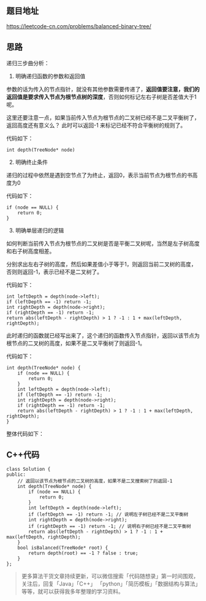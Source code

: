 ## 题目地址 
https://leetcode-cn.com/problems/balanced-binary-tree/

## 思路 

递归三步曲分析：

1. 明确递归函数的参数和返回值 

参数的话为传入的节点指针，就没有其他参数需要传递了，**返回值要注意，我们的返回值是要求传入节点为根节点树的深度**，否则如何标记左右子树是否差值大于1呢。

这里还要注意一点，如果当前传入节点为根节点的二叉树已经不是二叉平衡树了，返回高度还有意义么？ 此时可以返回-1 来标记已经不符合平衡树的规则了。

代码如下：

```
int depth(TreeNode* node)
```

2. 明确终止条件 

递归的过程中依然是遇到空节点了为终止，返回0，表示当前节点为根节点的书高度为0 

代码如下：

```
if (node == NULL) {
    return 0;
}
```

3. 明确单层递归的逻辑 

如何判断当前传入节点为根节点的二叉树是否是平衡二叉树呢，当然是左子树高度和右子树高度相差。

分别求出左右子树的高度，然后如果差值小于等于1，则返回当前二叉树的高度，否则则返回-1，表示已经不是二叉树了。

代码如下：

```
int leftDepth = depth(node->left);
if (leftDepth == -1) return -1;
int rightDepth = depth(node->right);
if (rightDepth == -1) return -1;
return abs(leftDepth - rightDepth) > 1 ? -1 : 1 + max(leftDepth, rightDepth);
```

此时递归的函数就已经写出来了，这个递归的函数传入节点指针，返回以该节点为根节点的二叉树的高度，如果不是二叉平衡树了则返回-1。

代码如下：

```
int depth(TreeNode* node) {
    if (node == NULL) {
        return 0;
    }
    int leftDepth = depth(node->left);
    if (leftDepth == -1) return -1;
    int rightDepth = depth(node->right);
    if (rightDepth == -1) return -1;
    return abs(leftDepth - rightDepth) > 1 ? -1 : 1 + max(leftDepth, rightDepth);
}
```

整体代码如下：

## C++代码

```
class Solution {
public:
    // 返回以该节点为根节点的二叉树的高度，如果不是二叉搜索树了则返回-1
    int depth(TreeNode* node) {
        if (node == NULL) {
            return 0;
        }
        int leftDepth = depth(node->left);
        if (leftDepth == -1) return -1; // 说明左子树已经不是二叉平衡树
        int rightDepth = depth(node->right);
        if (rightDepth == -1) return -1; // 说明右子树已经不是二叉平衡树
        return abs(leftDepth - rightDepth) > 1 ? -1 : 1 + max(leftDepth, rightDepth);
    }
    bool isBalanced(TreeNode* root) {
        return depth(root) == -1 ? false : true; 
    }
};
```

> 更多算法干货文章持续更新，可以微信搜索「代码随想录」第一时间围观，关注后，回复「Java」「C++」 「python」「简历模板」「数据结构与算法」等等，就可以获得我多年整理的学习资料。
